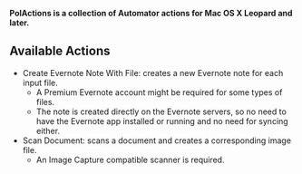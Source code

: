 **PolActions is a collection of Automator actions for Mac OS X Leopard and later.**

## Available Actions ##

  * Create Evernote Note With File: creates a new Evernote note for each input file.
    * A Premium Evernote account might be required for some types of files.
    * The note is created directly on the Evernote servers, so no need to have the Evernote app installed or running and no need for syncing either.
  * Scan Document: scans a document and creates a corresponding image file.
    * An Image Capture compatible scanner is required.